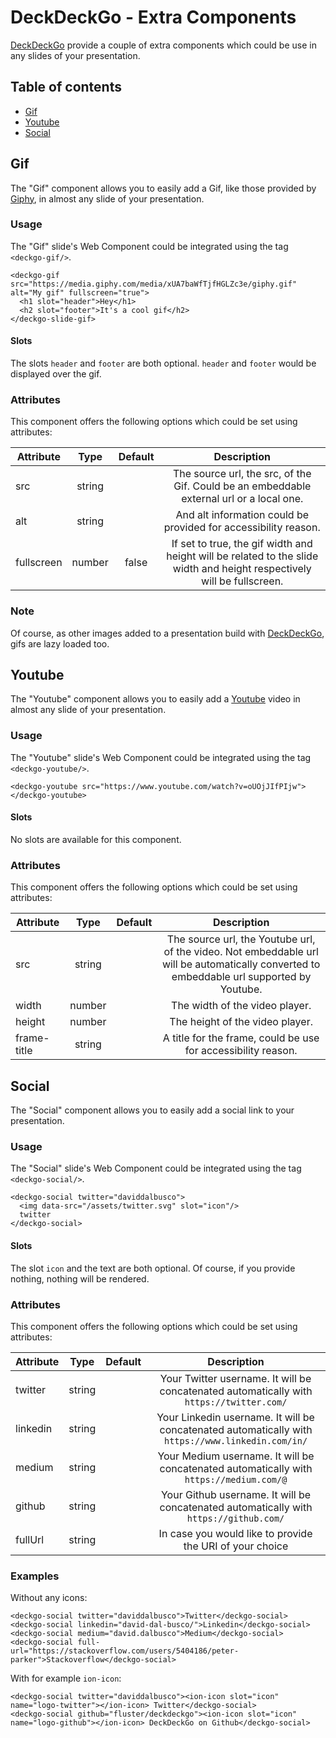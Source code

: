 # DeckDeckGo - Extra Components

[DeckDeckGo] provide a couple of extra components which could be use in any slides of your presentation.

## Table of contents

- [Gif](#gif)
- [Youtube](#youtube)
- [Social](#social)

## Gif

The "Gif" component allows you to easily add a Gif, like those provided by [Giphy](https://giphy.com), in almost any slide of your presentation.

### Usage

The "Gif" slide's Web Component could be integrated using the tag `<deckgo-gif/>`.

```
<deckgo-gif src="https://media.giphy.com/media/xUA7baWfTjfHGLZc3e/giphy.gif" alt="My gif" fullscreen="true">
  <h1 slot="header">Hey</h1>
  <h2 slot="footer">It's a cool gif</h2>
</deckgo-slide-gif>
```

#### Slots

The slots `header` and `footer` are both optional. `header` and `footer` would be displayed over the gif.

### Attributes

This component offers the following options which could be set using attributes:

| Attribute                      | Type   | Default   | Description   |
| -------------------------- |:-----------------:|:-----------------:|:-----------------:|
| src | string |  | The source url, the src, of the Gif. Could be an embeddable external url or a local one. |
| alt | string |  | And alt information could be provided for accessibility reason. |
| fullscreen | number | false | If set to true, the gif width and height will be related to the slide width and height respectively will be fullscreen. |

### Note

Of course, as other images added to a presentation build with [DeckDeckGo], gifs are lazy loaded too. 

## Youtube

The "Youtube" component allows you to easily add a [Youtube](https://youtube.com) video in almost any slide of your presentation.

### Usage

The "Youtube" slide's Web Component could be integrated using the tag `<deckgo-youtube/>`.

```
<deckgo-youtube src="https://www.youtube.com/watch?v=oUOjJIfPIjw">
</deckgo-youtube>
```

#### Slots

No slots are available for this component.

### Attributes

This component offers the following options which could be set using attributes:

| Attribute                      | Type   | Default   | Description   |
| -------------------------- |:-----------------:|:-----------------:|:-----------------:|
| src | string |  | The source url, the Youtube url, of the video. Not embeddable url will be automatically converted to embeddable url supported by Youtube. |
| width | number |  | The width of the video player. |
| height | number |  | The height of the video player. |
| frame-title | string |  | A title for the frame, could be use for accessibility reason. | 

## Social

The "Social" component allows you to easily add a social link to your presentation.

### Usage

The "Social" slide's Web Component could be integrated using the tag `<deckgo-social/>`.

```
<deckgo-social twitter="daviddalbusco">
  <img data-src="/assets/twitter.svg" slot="icon"/>
  twitter
</deckgo-social>
```

#### Slots

The slot `icon` and the text are both optional. Of course, if you provide nothing, nothing will be rendered.

### Attributes

This component offers the following options which could be set using attributes:

| Attribute                      | Type   | Default   | Description   |
| -------------------------- |:-----------------:|:-----------------:|:-----------------:|
| twitter | string |  | Your Twitter username. It will be concatenated automatically with `https://twitter.com/` |
| linkedin | string |  | Your Linkedin username. It will be concatenated automatically with `https://www.linkedin.com/in/` |
| medium | string |  | Your Medium username. It will be concatenated automatically with `https://medium.com/@` |
| github | string |  | Your Github username. It will be concatenated automatically with `https://github.com/` |
| fullUrl | string |  | In case you would like to provide the URI of your choice |

### Examples

Without any icons:

```
<deckgo-social twitter="daviddalbusco">Twitter</deckgo-social>
<deckgo-social linkedin="david-dal-busco/">Linkedin</deckgo-social>
<deckgo-social medium="david.dalbusco">Medium</deckgo-social>
<deckgo-social full-url="https://stackoverflow.com/users/5404186/peter-parker">Stackoverflow</deckgo-social>
```

With for example `ion-icon`:

```
<deckgo-social twitter="daviddalbusco"><ion-icon slot="icon" name="logo-twitter"></ion-icon> Twitter</deckgo-social>
<deckgo-social github="fluster/deckdeckgo"><ion-icon slot="icon" name="logo-github"></ion-icon> DeckDeckGo on Github</deckgo-social>
```

[DeckDeckGo]: https://deckdeckgo.com